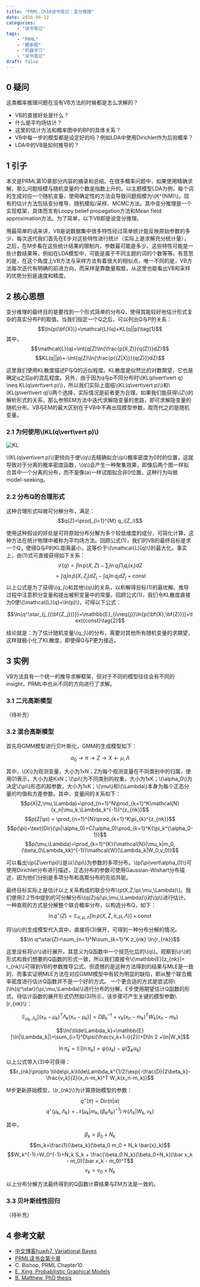 ```yaml
---
title: "PRML.Ch10读书笔记：变分推理"
date: 2016-08-12
categories:
    - "读书笔记"
tags:
    - "PRML"
    - "概率图"
    - "机器学习"
    - "读书笔记"
draft: false
---
```


## 0 疑问

这类概率推理问题在没有VB方法的时候都是怎么求解的？
- VB的直接好处是什么？
- 什么是平均场估计？
- 这里的估计方法和概率图中的BP的具体关系？
- VB中每一步的模型都是设定好的吗？例如LDA中使用Dirichlet作为后验概率？
- LDA中的VB是如何推导的？

## 1 引子
本文是PRML第10章部分内容的摘录和总结。在很多概率问题中，如果使用精确求解，那么问题规模与随机变量的个数是指数上升的。以主题模型LDA为例，每个词的生成对应一个随机变量，使用确定性的方法会导致问题规模为\\(K^{NM}\\)。现有的估计方法包括变分推导、随机模拟/采样、MCMC方法。其中变分推理是一个实现框架，具体而言有Loopy belief propagation方法和Mean field approximation方法。为了简单，以下VB即是说变分推理。

用最简单的话来讲，VB是说数据集中很多特性经过简单统计能反映原始参数的多少，每次迭代我们首先在E步对这些特性进行统计（实际上是求解充分统计量），之后，在M步看在这些统计结果的限制内，参数最可能是多少。这些特性可能是一些计数结果等，例如在LDA模型中，可能是属于不同主题的词的个数等等。有意思的是，在这个角度上VB方法与采样方法有着很大的相似点，唯一不同的是，VB方法每次迭代有明确的前进方向，而采样是靠数量取胜，从这里也能看出VB和采样的优势分别是速度和精度。

## 2 核心思想
变分推理的最终目的是要找到一个形式简单的分布Q，使得其能较好地估计形式复杂的真实分布P的取值。当我们指定一个Q之后，可以列出Q与P的关系：
$$\ln{p(\bf{X})}=\mathcal{L}(q)+KL(q||p)\tag{1}$$
其中，
$$\mathcal{L}(q)=\int{q(Z)\ln{\frac{p(X,Z)}{q(Z)}}dZ}$$
$$KL(q||p)=-\int{q(Z)\ln{\frac{p{(Z|X)}}{q(Z)}}dZ}$$

这里我们使用KL散度描述P与Q的近似程度。KL散度是似然比的对数期望，它也是确定q之后p的混乱程度。另外，由于因为q与p不同分布时\\(KL(p\vert\vert q) \neq KL(q\vert\vert p)\\)，所以我们实际上面临\\(KL(q\vert\vert p)\\)和\\(KL(p\vert\vert q)\\)两个选择，实际情况是前者更为合理。如果我们能获得\\(Z\\)的解析形式的关系，那么参照EM方法中迭代求解隐变量的思路，即可求解隐变量的随机分布。VB与EM的最大区别在于VB中不再出现模型参数，取而代之的是随机变量。

### 2.1 为何使用\\(KL(q\vert\vert p)\\)

![KL](./../assets/vi.png)

\\(KL(q\vert\vert p)\\)更倾向于使\\(q\\)去精确拟合\\(p\\)概率密度为0时的位置，这就导致对于分离的概率密度函数，\\(q\\)会产生一种聚集效果，即像后两个图一样拟合其中一个分离的分布，而不是像(a)一样试图拟合非0位置，这种行为叫做model-seeking。

### 2.2 分布Q的合理形式

这种合理形式叫做可分解分布，满足：
$$q(Z)=\prod_{i=1}^{M} q_i(Z_i)$$

使用这种假设的好处是可将原始分布分解为多个较低维度的成分，可简化计算，这种方法在统计物理中被称为平均场方法。回顾公式(1)，我们的VB的最终目标是求一个Q，使得Q与P的KL距离最小，这等价于\\(\mathcal{L}(q)\\)的最大化。事实上，由(1)式可直接获得如下关系：
$$\mathcal{L}(q)=\int{\ln{p(X,Z)}-\sum_{i}{\ln{q_i}}}\prod_{i}{q_i(x_i)}dZ$$
$$=\int q_{j}\ln{\tilde{p}(X,Z_j)dZ_j}-\int{q_j\ln q_j}dZ_j+\text{const}$$
以上公式是为了获得\\(q_j\\)和其他\\(q\\)的关系，以析解得目标(1)的最优解。推导过程中注意积分变量和提出被积变量中的常量。回顾公式(1)，我们令KL散度直接为0使\\(\mathcal{L}(q)=\ln(p)\\)，可得以下公式：

$$\ln{q^\star_{j_{(\bf{Z_j})}}}=\mathbb{E}_{i\neq{j}}\ln{p(\bf{X},\bf{Z})}]+\text{const}\tag{2}$$

结论就是：为了估计随机变量\\(q_j\\)的分布，需要对其他所有随机变量的求期望，这样就极小化了KL散度，即使得Q与P更为接近。

## 3 实例

VB方法具有一个统一的推导求解框架，但对于不同的模型往往会有不同的insight，PRML中也从不同的方向进行了求解。

### 3.1 二元高斯模型
（待补充）

### 3.2 混合高斯模型

首先将GMM模型进行贝叶斯化，GMM的生成模型如下：

$$\alpha_0 \rightarrow \pi \rightarrow Z \rightarrow X \leftarrow \mu,\Lambda$$

其中，\\(X\\)为观测变量，大小为1xN；Z为每个观测变量在不同类别中的归属，使用01表示，大小为是KxN；\\(\pi\\)为不同类别的权重，大小为1xK；\\(\alpha_0\\)为决定\\(\pi\\)形态的超参数，大小为1xK；\\(\mu\\)和\\(\Lambda\\)本身为每个正态分量的均值和方差参数。其中，变量间的关系如下：
$$p(X|Z,\mu,\Lambda)=\prod_{n=1}^N\prod_{k=1}^K\mathcal{N}(x_n|\mu_k,\Lambda_k^{-1})^{z_{nk}}$$
$$p(Z|\pi) = \prod_{n=1}^{N}\prod_{k=1}^K\pi_{k}^{z_{nk}}$$
$$p(\pi)=\text{Dir}(\pi|\alpha_0)=C(\alpha_0)\prod_{k=1}^K{\pi_k^{\alpha_0-1}}$$
$$p(\mu,\Lambda)=\prod_{k=1}^{K}{\mathcal{N}(\mu_k|m_0,(\beta_0\Lambda_kk)^{-1})\mathcal{W}(\Lambda_k|W_0,v_0)}$$

可以看出\\(p(Z\vert\pi)\\)是以\\(\pi\\)为参数的多项分布。\\(p(\pi\vert\alpha_0)\\)可使用Dirichlet分布进行描述，正态分布的参数可使用Gaussian-Wishart分布描述，因为他们分别是多项分布和高斯分布的先验共轭。

最终目标实际上是估计以上关系构成的联合分布\\(p(X,Z,\pi,\mu,\Lambda)\\)。我们使用2.2节中提到的可分解分布\\(q(Z)q(\pi,\mu,\Lambda)\\)对\\(p\\)进行估计。一种直观的方式是分解整个联合概率分布，以构造分布Q，如下：
$$\ln q^\star(Z)=\mathbb{E}_{\pi,\mu,\Lambda}[\ln{p(X,Z,\pi,\mu,\Lambda)}] + \text{const}\tag{3}$$

将\\(p\\)的生成模型代入其中，直接将(3)展开，可得到一种分布分解的情况。
$$\ln q^\star(Z)=\sum_{n=1}^N\sum_{k=1}^K z_{nk} \ln{r_{nk}}$$

这里没有将\\(r\\)进行展开，其意义为Q函数中一个规范化后的\\(q\\)。观察到\\(r\\)的形式和我们想要的Q函数的形式一致，所以我们直接令\\(\mathbb{E}[z_{nk}]= r_{nk}\\)可得到VB的参数推导公式。但遗憾的是这种方法得到的结果与MLE是一致的，而事实证明MLE方法在对应GMM模型中有较为明显的缺陷，即从整个联合概率密度进行估计Q函数并不是一个好的方式。
一个更合适的方式是尝试将\\(\ln{q^\star}(\pi,\mu,\Lambda)\\)进行分布的分解。E步使用期望估计Q函数的形式，待估计函数的展开形式仍然如(3)所示，该步骤可产生关键的模型参数\\(r_{nk}\\)：

$$\mathbb{E}_{\mu_k,\Lambda_k}[(x_n-\mu_k)^T\Lambda_k(x_n-\mu_k)]=D\beta_k^{-1} + v_k(x_n-m_k)^TW_k(x_n-m_k)$$

$$\ln{\tilde\Lambda_k}=\mathbb{E}[\ln|\Lambda_k|]=\sum_{i=1}^D\psi(\frac{v_k+1-i}{2})+D\ln 2 +\ln|W_k|$$

$$\ln\tilde\pi_k=\mathbb{E}[\ln\pi_k]=\psi(\alpha_k)-\psi(\sum_k\alpha_k)$$

以上公式带入(3)中可获得：
$$r_{nk}\propto \tilde\pi_k\tilde\Lambda_k^{1/2}\exp{-\frac{D}{2\beta_k}-\frac{v_k}{2}(x_n-m_k)^T W_k(x_n-m_k)}$$

M步更新原始模型，\\(r_{nk}\\)为计算原始模型的参数：
$$q^\star(\pi)=\text{Dir}(\pi|\alpha)$$
$$q^\star(\mu_k,\Lambda_k)=\mathcal{N}(\mu_k|m_k,(\beta_k\Lambda_k)^{-1})\mathcal{W}(\Lambda_k|W_k,v_k)$$

其中，
$$\beta_k=\beta_0+N_k$$
$$m_k=\frac{1}{\beta_k}(\beta_0 m_0 + N_k \bar{x}_k)$$
$$W_k^{-1}=W_0^{-1}+N_k S_k + \frac{\beta_0 N_k}{\beta_0+N_k}(\bar x_k - m_0)(\bar x_k - m_0)^T$$
$$v_k = v_0 + N_k$$

以上分布分解方法最终得到的Q函数计算结果与EM方法是一致的。

### 3.3 贝叶斯线性回归
（待补充）

## 4 参考文献

- [中文博客huajh7, Variational Bayes](http://www.blog.huajh7.com/variational-bayes/)
- [PRML读书会第十章](http://users.isr.ist.utl.pt/~wurmd/Livros/school/Bishop%20-%20Pattern%20Recognition%20And%20Machine%20Learning%20-%20Springer%20%202006.pdf)
- C. Bishop, PRML Chapter10
- [E. Xing, Probabilistic Graphical Models](https://www.cs.cmu.edu/~epxing/Class/10708-14/lecture.html)
- [B. Matthew, PhD thesis](http://www.cse.buffalo.edu/faculty/mbeal/thesis/)
